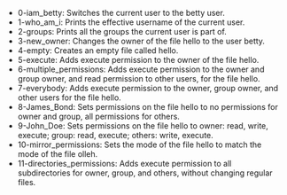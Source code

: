 - 0-iam_betty: Switches the current user to the betty user.
- 1-who_am_i: Prints the effective username of the current user.
- 2-groups: Prints all the groups the current user is part of.
- 3-new_owner: Changes the owner of the file hello to the user betty.
- 4-empty: Creates an empty file called hello.
- 5-execute: Adds execute permission to the owner of the file hello.
- 6-multiple_permissions: Adds execute permission to the owner and group owner, and read permission to other users, for the file hello.
- 7-everybody: Adds execute permission to the owner, group owner, and other users for the file hello.
- 8-James_Bond: Sets permissions on the file hello to no permissions for owner and group, all permissions for others.
- 9-John_Doe: Sets permissions on the file hello to owner: read, write, execute; group: read, execute; others: write, execute.
- 10-mirror_permissions: Sets the mode of the file hello to match the mode of the file olleh.
- 11-directories_permissions: Adds execute permission to all subdirectories for owner, group, and others, without changing regular files.
